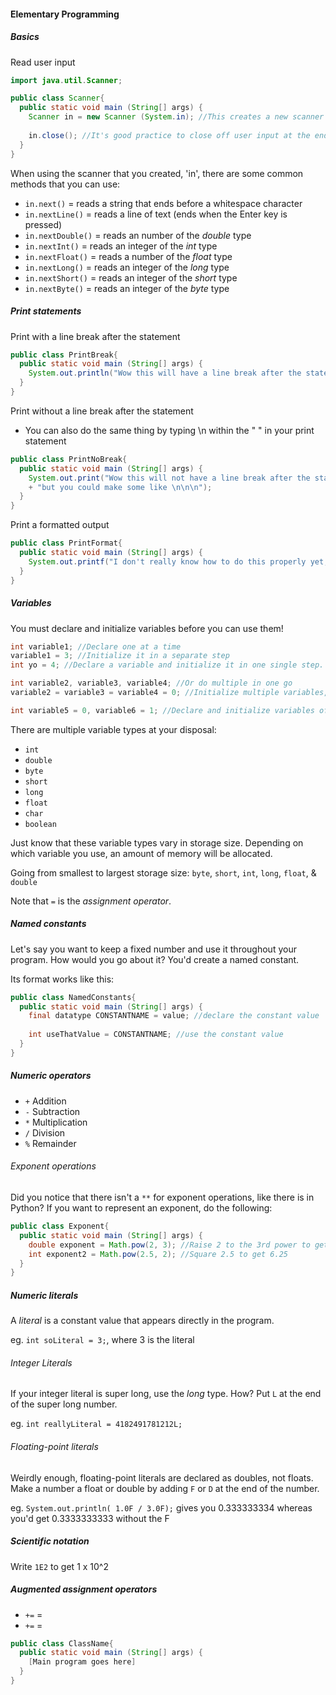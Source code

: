 #### Elementary Programming

##### Basics
Read user input
``` Java
import java.util.Scanner;

public class Scanner{
  public static void main (String[] args) {
    Scanner in = new Scanner (System.in); //This creates a new scanner called 'in'
    
    in.close(); //It's good practice to close off user input at the end of your program!
  }
}
```

When using the scanner that you created, 'in', there are some common methods that you can use:
* ```in.next()``` = reads a string that ends before a whitespace character
* ```in.nextLine()``` = reads a line of text (ends when the Enter key is pressed)
* ```in.nextDouble()``` = reads an number of the _double_ type
* ```in.nextInt()``` = reads an integer of the _int_ type
* ```in.nextFloat()``` = reads a number of the _float_ type
* ```in.nextLong()``` = reads an integer of the _long_ type
* ```in.nextShort()``` = reads an integer of the _short_ type
* ```in.nextByte()``` = reads an integer of the _byte_ type

##### Print statements
Print with a line break after the statement
``` Java
public class PrintBreak{
  public static void main (String[] args) {
    System.out.println("Wow this will have a line break after the statement.");
  }
}
```

Print without a line break after the statement
* You can also do the same thing by typing \n within the " " in your print statement

``` Java
public class PrintNoBreak{
  public static void main (String[] args) {
    System.out.print("Wow this will not have a line break after the statement,"
    + "but you could make some like \n\n\n");
  }
}
```

Print a formatted output
``` Java
public class PrintFormat{
  public static void main (String[] args) {
    System.out.printf("I don't really know how to do this properly yet, but once I do, I'll update this...");
  }
}
```

##### Variables
You must declare and initialize variables before you can use them!
``` Java
int variable1; //Declare one at a time
variable1 = 3; //Initialize it in a separate step
int yo = 4; //Declare a variable and initialize it in one single step.

int variable2, variable3, variable4; //Or do multiple in one go
variable2 = variable3 = variable4 = 0; //Initialize multiple variables, to have the same value, in one step.

int variable5 = 0, variable6 = 1; //Declare and initialize variables of the same type in one step.
```

There are multiple variable types at your disposal:
* ```int```
* ```double```
* ```byte```
* ```short```
* ```long```
* ```float```
* ```char```
* ```boolean```

Just know that these variable types vary in storage size. Depending on which variable you use, an amount of memory will be allocated.

Going from smallest to largest storage size: ```byte```, ```short```, ```int```, ```long```, ```float```, & ```double```

Note that ```=``` is the *assignment operator*.

##### Named constants
Let's say you want to keep a fixed number and use it throughout your program. How would you go about it? You'd create a named constant.

Its format works like this:

``` Java
public class NamedConstants{
  public static void main (String[] args) {
    final datatype CONSTANTNAME = value; //declare the constant value
    
    int useThatValue = CONSTANTNAME; //use the constant value
  }
}
```

##### Numeric operators
* ```+``` Addition
* ```-``` Subtraction
* ```*``` Multiplication
* ```/``` Division
* ```%``` Remainder

###### Exponent operations
Did you notice that there isn't a ```**``` for exponent operations, like there is in Python? If you want to represent an exponent, do the following:
``` Java
public class Exponent{
  public static void main (String[] args) {
    double exponent = Math.pow(2, 3); //Raise 2 to the 3rd power to get 8.0
    int exponent2 = Math.pow(2.5, 2); //Square 2.5 to get 6.25
  }
}
```

##### Numeric literals
A *literal* is a constant value that appears directly in the program.

eg. ```int soLiteral = 3;```, where 3 is the literal

###### Integer Literals
If your integer literal is super long, use the *long* type. How? Put ```L``` at the end of the super long number.

eg. ```int reallyLiteral = 4182491781212L;```

###### Floating-point literals
Weirdly enough, floating-point literals are declared as doubles, not floats. Make a number a float or double by adding ```F``` or ```D``` at the end of the number.

eg. ```System.out.println( 1.0F / 3.0F);``` gives you 0.333333334 whereas you'd get 0.3333333333 without the F

##### Scientific notation
Write ```1E2``` to get 1 x 10^2

##### Augmented assignment operators
* ```+=``` = 
* ```+=``` =
``` Java
public class ClassName{
  public static void main (String[] args) {
    [Main program goes here]
  }
}
```
